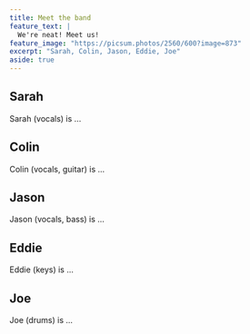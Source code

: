 ```yaml
---
title: Meet the band
feature_text: |
  We're neat! Meet us!
feature_image: "https://picsum.photos/2560/600?image=873"
excerpt: "Sarah, Colin, Jason, Eddie, Joe"
aside: true
---
```


## Sarah

Sarah (vocals) is ...

## Colin

Colin (vocals, guitar) is ...

## Jason

Jason (vocals, bass) is ...

## Eddie

Eddie (keys) is ...

## Joe

Joe (drums) is ...
